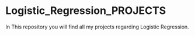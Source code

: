 # Logistic_Regression_PROJECTS
In This repository you will find all my projects regarding Logistic Regression.
